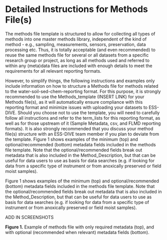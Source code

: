 # Detailed Instructions for Methods File(s)

The methods file template is structured to allow for collecting all types of methods into one master methods library, independent of the kind of method - e.g., sampling, measurements, sensors, preservation, data processing etc. Thus, it is totally acceptable (and even recommended) to reuse the same methods file for several or all datasets from a specific research group or project, as long as all methods used and referred to within any (meta)data files are included with enough details to meet the requirements for all relevant reporting formats.

However, to simplify things, the following instructions and examples only include information on how to structure a Methods file for methods related to the water-soil-sed-chem-reporting format. For this purpose, it is strongly recommended to use the Methods_template (INSERT LINK) for your Methods file(s), as it will automatically ensure compliance with this reporting format and minimize issues with uploading your datasets to ESS-DIVE. Should you choose not to use the template, you will need to carefully follow all instructions and refer to the term_lists for this reporting format, as well as for those upstream of it (Sample Metadata, csv, and FLMD reporting formats). It is also strongly recommended that you discuss your method file(s) structure with an ESS-DIVE team member if you plan to deviate from the template.
Figure 1 shows examples of the minimum (top) and optional/recommended (bottom) metadata fields included in the methods file template. Note that the optional/recommended fields break out metadata that is also included in the Method_Description, but that can be useful for data users to use as basis for data searches (e.g. if looking for data from a specific type of instrument or from anoxically preserved or field moist samples). 

Figure 1 shows examples of the minimum (top) and optional/recommended (bottom) metadata fields included in the methods file template. Note that the optional/recommended fields break out metadata that is also included in the Method_Description, but that can be useful for data users to use as basis for data searches (e.g. if looking for data from a specific type of instrument or from anoxically preserved or field moist samples). 

ADD IN SCREENSHOTS

**Figure 1.** Example of methods file with only required metadata (top), and with optional (recommended when relevant) metadata fields (bottom).
